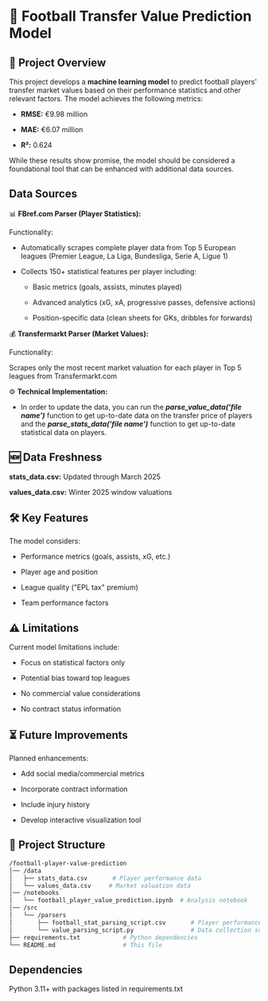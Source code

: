 # 🎯 Football Transfer Value Prediction Model

## 🔎 Project Overview
This project develops a **machine learning model** to predict football players' transfer market values based on their performance statistics and other relevant factors. The model achieves the following metrics:

- **RMSE:** €9.98 million

- **MAE:** €6.07 million

- **R²:** 0.624

While these results show promise, the model should be considered a foundational tool that can be enhanced with additional data sources.

## Data Sources

📊 **FBref.com Parser (Player Statistics):**

Functionality:

- Automatically scrapes complete player data from Top 5 European leagues (Premier League, La Liga, Bundesliga, Serie A, Ligue 1)

- Collects 150+ statistical features per player including:

    - Basic metrics (goals, assists, minutes played)
    
    - Advanced analytics (xG, xA, progressive passes, defensive actions)
    
    - Position-specific data (clean sheets for GKs, dribbles for forwards)

💰 **Transfermarkt Parser (Market Values):**

Functionality:

Scrapes only the most recent market valuation for each player in Top 5 leagues from Transfermarkt.com

⚙️ **Technical Implementation:**

- In order to update the data, you can run the ***parse_value_data('file name')*** function to get up-to-date data on the transfer price of players and the ***parse_stats_data('file name')*** function to get up-to-date statistical data on players. 

## 🆕 Data Freshness

**stats_data.csv:** Updated through March 2025

**values_data.csv:** Winter 2025 window valuations

## 🛠️ Key Features
The model considers:

- Performance metrics (goals, assists, xG, etc.)

- Player age and position

- League quality ("EPL tax" premium)

- Team performance factors

## ⚠️ Limitations
Current model limitations include:

- Focus on statistical factors only

- Potential bias toward top leagues

- No commercial value considerations

- No contract status information

## ⏳ Future Improvements

Planned enhancements:

- Add social media/commercial metrics

- Incorporate contract information

- Include injury history

- Develop interactive visualization tool

## 🧩 Project Structure

```bash
/football-player-value-prediction
│── /data
│   ├── stats_data.csv       # Player performance data
│   └── values_data.csv     # Market valuation data
│── /notebooks
│   └── football_player_value_prediction.ipynb  # Analysis notebook
│── /src
│   └── /parsers
│       ├── football_stat_parsing_script.csv       # Player performance data
│       └── value_parsing_script.py                # Data collection script
├── requirements.txt            # Python dependencies
└── README.md                   # This file
```

## Dependencies
Python 3.11+ with packages listed in requirements.txt
